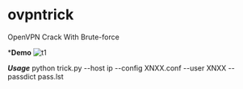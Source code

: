# ovpntrick
OpenVPN Crack With Brute-force

***Demo**
![t1](https://s1.anh.im/2018/01/31/Screenshot_2018-01-31_01-38-0840a56ab252efcb14.png)

***Usage***
python trick.py --host ip --config XNXX.conf --user XNXX --passdict pass.lst
